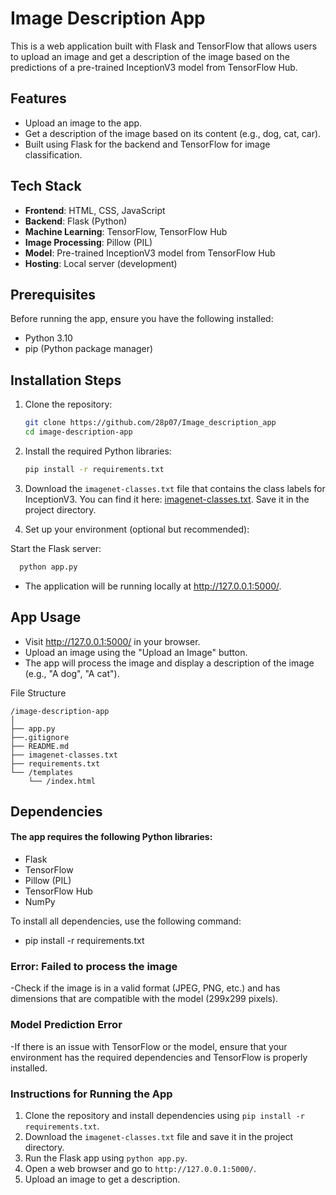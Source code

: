 # Image Description App

This is a web application built with Flask and TensorFlow that allows users to upload an image and get a description of the image based on the predictions of a pre-trained InceptionV3 model from TensorFlow Hub.

## Features
- Upload an image to the app.
- Get a description of the image based on its content (e.g., dog, cat, car).
- Built using Flask for the backend and TensorFlow for image classification.

## Tech Stack
- **Frontend**: HTML, CSS, JavaScript
- **Backend**: Flask (Python)
- **Machine Learning**: TensorFlow, TensorFlow Hub
- **Image Processing**: Pillow (PIL)
- **Model**: Pre-trained InceptionV3 model from TensorFlow Hub
- **Hosting**: Local server (development)

## Prerequisites

Before running the app, ensure you have the following installed:

- Python 3.10
- pip (Python package manager)

## Installation Steps

1. Clone the repository:

    ```bash
    git clone https://github.com/28p07/Image_description_app
    cd image-description-app
    ```

2. Install the required Python libraries:

    ```bash
    pip install -r requirements.txt
    ```

3. Download the `imagenet-classes.txt` file that contains the class labels for InceptionV3. You can find it here: [imagenet-classes.txt](https://raw.githubusercontent.com/anishathalye/imagenet-simple-labels/master/imagenet-simple-labels.json). Save it in the project directory.

4. Set up your environment (optional but recommended):
  
Start the Flask server:
  ```Bash
    python app.py
  ```
- The application will be running locally at http://127.0.0.1:5000/.

## App Usage
- Visit http://127.0.0.1:5000/ in your browser.
- Upload an image using the "Upload an Image" button.
- The app will process the image and display a description of the image (e.g., "A dog", "A cat").


File Structure
```
/image-description-app
│
├── app.py                 
├──.gitignore
├── README.md            
├── imagenet-classes.txt    
├── requirements.txt       
└── /templates              
    └── /index.html
```

## Dependencies
#### The app requires the following Python libraries:
- Flask
- TensorFlow
- Pillow (PIL)
- TensorFlow Hub
- NumPy

To install all dependencies, use the following command:
- pip install -r requirements.txt

### Error: Failed to process the image

-Check if the image is in a valid format (JPEG, PNG, etc.) and has dimensions that are compatible with the model (299x299 pixels).

### Model Prediction Error

-If there is an issue with TensorFlow or the model, ensure that your environment has the required dependencies and TensorFlow is properly installed.


### Instructions for Running the App
1. Clone the repository and install dependencies using `pip install -r requirements.txt`.
2. Download the `imagenet-classes.txt` file and save it in the project directory.
3. Run the Flask app using `python app.py`.
4. Open a web browser and go to `http://127.0.0.1:5000/`.
5. Upload an image to get a description.






